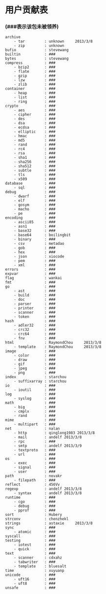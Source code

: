 # 用户贡献表
### (###表示该包未被领养)

    archive
        - tar         : unknown		2013/3/8
        - zip         : unknown
    bufio             : stevewang
    builtin           : ###
    bytes             : stevewang
    compress          : ###
        - bzip2       : ###
        - flate       : ###
        - gzip        : ###
        - lzw         : ###
        - zlib        : ###
    container         : ###
        - heap        : ###
        - list        : ###
        - ring        : ###
    crypto            : ###
        - aes         : ###
        - cipher      : ###
        - des         : ###
        - dsa         : ###
        - ecdsa       : ###
        - elliptic    : ###
        - hmac        : ###
        - md5         : ###
        - rand        : ###
        - rc4         : ###
        - rsa         : ###
        - sha1        : ###
        - sha256      : ###
        - sha512      : ###
        - subtle      : ###
        - tls         : ###
        - x509        : ###
    database          : ###
        - sql         : ###
    debug             : ###
        - dwarf       : ###
        - elf         : ###
        - gosym       : ###
        - macho       : ###
        - pe          : ###
    encoding          : ###
        - ascii85     : ###
        - asn1        : ###
        - base32      : ###
        - base64      : boilingbit
        - binary      : ###
        - csv         : metadao
        - gob         : ###
        - hex         : ###
        - json        : xiocode
        - pem         : ###
        - xml         : ###
    errors            : ###
    expvar            : ###
    flag              : wankai
    fmt               : ###
    go                : ###
        - ast         : ###
        - build       : ###
        - doc         : ###
        - parser      : ###
        - printer     : ###
        - scanner     : ###
        - token       : ###
    hash              : ###
        - adler32     : ###
        - crc32       : ###
        - crc64       : ###
        - fnv         : ###
    html              : RaymondChou     2013/3/8
        - template    : RaymondChou     2013/3/8
    image             : ###
        - color       : ###
        - draw        : ###
        - gif         : ###
        - jpeg        : ###
        - png         : ###
    index             : starchou
        - suffixarray : starchou
    io                : ###
        - ioutil      : ###
    log               : ###
        - syslog      : ###
    math              : ###
        - big         : ###
        - cmplx       : ###
        - rand        : ###
    mime              : ###
        - multipart   : ###
    net               : nalan
        - http        : qinglong1983 2013/3/8
        - mail        : andelf 2013/3/8
        - rpc         : ###
        - smtp        : andelf 2013/3/9
        - textproto   : ###
        - url         : ###
    os                : ###
        - exec        : ###
        - signal      : ###
        - user        : ###
    path              : novakr
        - filepath    : ###
    reflect           : 456Vv
    regexp            : andelf 2013/3/8
        - syntax      : andelf 2013/3/8
    runtime           : ###
        - cgo         : ###
        - debug       : ###
        - pprof       : ###
    sort              : Hubery
    strconv           : chenzhekl
    strings           : astaxie     2013/3/8
    sync              : ###
        - atomic      : ###
    syscall           : ###
    testing           : ###
        - iotest      : ###
        - quick       : ###
    text              : ###
        - scanner     : cdxahz
        - tabwriter   : ###
        - template    : bluesalt
    time              : xuyuanp
    unicode           : ###
        - uft16       : ###
        - uft8        : ###
    unsafe            : ###
